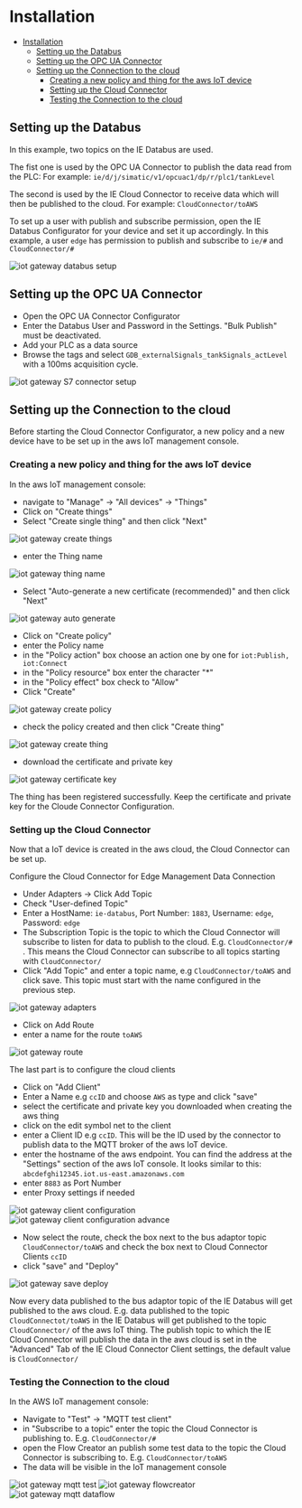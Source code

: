 # Installation

- [Installation](#installation)
  - [Setting up the Databus](#setting-up-the-databus)
  - [Setting up the OPC UA Connector](#setting-up-the-opc-ua-connector)
  - [Setting up the Connection to the cloud](#setting-up-the-connection-to-the-cloud)
    - [Creating a new policy and thing for the aws IoT device](#creating-a-new-policy-and-thing-for-the-aws-iot-device)
    - [Setting up the Cloud Connector](#setting-up-the-cloud-connector)
    - [Testing the Connection to the cloud](#testing-the-connection-to-the-cloud)

## Setting up the Databus

In this example, two topics on the IE Databus are used.

The fist one is used by the OPC UA Connector to publish the data read from the PLC:
For example: `ie/d/j/simatic/v1/opcuac1/dp/r/plc1/tankLevel`

The second is used by the IE Cloud Connector to receive data which will then be published to the cloud.
For example: `CloudConnector/toAWS`

To set up a user with publish and subscribe permission, open the IE Databus Configurator for your device and set it up accordingly. In this example, a user `edge` has permission to publish and subscribe to `ie/#` and `CloudConnector/#`

![iot gateway databus setup](./graphics/iot-gateway-databus-setup.png)

## Setting up the OPC UA Connector

- Open the OPC UA Connector Configurator
- Enter the Databus User and Password in the Settings. "Bulk Publish" must be deactivated.
- Add your PLC as a data source
- Browse the tags and select  `GDB_externalSignals_tankSignals_actLevel` with a 100ms acquisition cycle.

![iot gateway S7 connector setup](./graphics/iot-gateway-s7connector-setup.png)

## Setting up the Connection to the cloud

Before starting the Cloud Connector Configurator, a new policy and a new device have to be set up in the aws IoT management console.

### Creating a new policy and thing for the aws IoT device

In the aws IoT management console:

- navigate to "Manage" -> "All devices" -> "Things"
- Click on "Create things"
- Select "Create single thing" and then click "Next"

![iot gateway create things](./graphics/iot-gateway-create-things.png)

- enter the Thing name

![iot gateway thing name](./graphics/iot-gateway-thing-name.png)

- Select "Auto-generate a new certificate (recommended)" and then click "Next"

![iot gateway auto generate](./graphics/iot-gateway-auto-generate.png)

- Click on "Create policy"
- enter the Policy name
- in the "Policy action" box choose an action one by one for `iot:Publish, iot:Connect`
- in the "Policy resource" box enter the character "*"
- in the "Policy effect" box check to "Allow"
- Click "Create"

![iot gateway create policy](./graphics/iot-gateway-create-policy.png)

- check the policy created and then click "Create thing"

![iot gateway create thing](./graphics/iot-gateway-create-thing.png)

- download the certificate and private key

![iot gateway certificate key](./graphics/iot-gateway-certificate-key.png)

The thing has been registered successfully. Keep the certificate and private key for the Cloude Connector Configuration.

### Setting up the Cloud Connector

Now that a IoT device is created in the aws cloud, the Cloud Connector can be set up.

Configure the Cloud Connector for Edge Management Data Connection

- Under Adapters -> Click Add Topic
- Check "User-defined Topic"
- Enter a HostName: `ie-databus`, Port Number: `1883`, Username: `edge`, Password: `edge`
- The Subscription Topic is the topic to which the Cloud Connector will subscribe to listen for data to publish to the cloud. E.g. `CloudConnector/#` . This means the Cloud Connector can subscribe to all topics starting with `CloudConnector/`
- Click "Add Topic" and enter a topic name, e.g `CloudConnector/toAWS` and click save. This topic must start with the name configured in the previous step.

![iot gateway adapters](./graphics/iot-gateway-adapters.png)

- Click on Add Route 
- enter a name for the route `toAWS`

![iot gateway route](./graphics/iot-gateway-route.png)

The last part is to configure the cloud clients

- Click on "Add Client"
- Enter a Name e.g `ccID` and choose `AWS` as type and click "save"
- select the certificate and private key you downloaded when creating the aws thing
- click on the edit symbol net to the client
- enter a Client ID e.g `ccID`. This will be the ID used by the connector to publish data to the MQTT broker of the aws IoT device.
- enter the hostname of the aws endpoint. You can find the address at the "Settings" section of the aws IoT console. It looks similar to this: `abcdefghi12345.iot.us-east.amazonaws.com`
- enter `8883` as Port Number
- enter Proxy settings if needed

![iot gateway client configuration](./graphics/iot-gateway-client-configuration.png)
![iot gateway client configuration advance](./graphics/iot-gateway-client-configuration-advance.png)

- Now select the route, check the box next to the bus adaptor topic `CloudConnector/toAWS` and check the box next to Cloud Connector Clients `ccID`
- click "save" and "Deploy"

![iot gateway save deploy](./graphics/iot-gateway-save-deploy.png)

Now every data published to the bus adaptor topic of the IE Databus will get published to the aws cloud.
E.g. data published to the topic `CloudConnectot/toAWS` in the IE Databus will get published to the topic `CloudConnector/` of the aws IoT thing. The publish topic to which the IE Cloud Connector will publish the data in the aws cloud is set in the "Advanced" Tab of the IE Cloud Connector Client settings, the default value is `CloudConnector/`

### Testing the Connection to the cloud

In the AWS IoT management console:

- Navigate to "Test" -> "MQTT test client"
- in "Subscribe to a topic" enter the topic the Cloud Connector is publishing to. E.g. `CloudConnector/#`
- open the Flow Creator an publish some test data to the topic the Cloud Connector is subscribing to. E.g. `CloudConnector/toAWS`
- The data will be visible in the IoT management console

![iot gateway mqtt test](./graphics/iot-gateway-mqtt-test.png)
![iot gateway flowcreator](./graphics/iot-gateway-flowcreator.png)
![iot gateway mqtt dataflow](./graphics/iot-gateway-mqtt-dataflow.png)